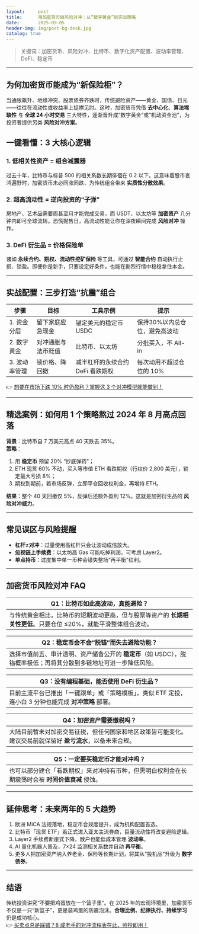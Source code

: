 ```yaml
---
layout:     post
title:      用加密货币做风险对冲：从“数字黄金”到实战策略
date:       2025-09-05
header-img: img/post-bg-desk.jpg
catalog: true
---
```


> 关键词：加密货币、风险对冲、比特币、数字化资产配置、波动率管理、DeFi、稳定币

---

## 为何加密货币能成为“新保险柜”？

当通胀飙升、地缘冲突、股票债券齐跌时，传统避险资产——黄金、国债、日元——往往在流动性或收益率上捉襟见肘。这时，加密货币凭借 **去中心化**、**算法稀缺性** 与 **全球 24 小时交易** 三大特性，逐渐晋升成“数字黄金”或“机动资金池”，为投资者提供另类 **风险对冲方案**。

## 一键看懂：3 大核心逻辑

### 1. 低相关性资产 = 组合减震器
过去十年，比特币与标普 500 的相关系数长期徘徊在 0.2 以下。这意味着股市哀鸿遍野时，加密货币未必同涨同跌，为传统组合带来 **实质性分散效果**。

### 2. 超高流动性 = 逆向投资的“子弹”
房地产、艺术品需要周甚至月才能完成交易，而 USDT、以太坊等 **加密资产** 几分钟内即可全球流转。恐慌抛售日，高流动性能让你在深夜瞬间完成 **风险对冲** 操作。

### 3. DeFi 衍生品 = 价格保险单
诸如 **永续合约、期权、流动性挖矿保险** 等工具，可通过 **智能合约** 自动执行止损、锁盈。即便你是新手，只要设定好条件，也能在剧烈行情中稳稳拿住本金。

---

## 实战配置：三步打造“抗震”组合

| 步骤 | 目标 | 工具示例 | 提示 |
|---|---|---|---|
| 1. 资金分层 | 留下家庭应急现金 | 锚定美元的稳定币 USDC | 保持30%以内总仓位，避免高波动 |
| 2. 数字黄金 | 对冲通胀与法币贬值 | 比特币、以太坊 | 分批买入，不 All-in |
| 3. 波动率管理 | 锁价格、降回撤 | 减半杠杆的永续合约 DeFi 看跌期权 | 每次动用不超过仓位的 10% |

👉 [想要在市场下跌 10% 时仍盈利？掌握这 3 个对冲模型就能做到！](https://okxdog.com/)

---

## 精选案例：如何用 1 个策略熬过 2024 年 8 月高点回落

**背景**：比特币自 7 万美元高点 40 天跌去 35%。  
**策略**：

1. 用 **稳定币** 预留 20% “抄底弹药”；  
2. ETH 现货 60% 不动，买入等市值 ETH 看跌期权（行权价 2,800 美元），锁定最大亏损 8%；  
3. 期权到期前，若市场反弹，立即平仓回收权利金，再增持 ETH。

**结果**：整个 40 天回撤仅 5%，反弹后还额外盈利 12%。这就是加密衍生品的 **风险对冲威力**。

---

## 常见误区与风险提醒

- **杠杆≠对冲**：过量使用高杠杆只会让波动成倍放大。  
- **忽视链上手续费**：以太坊高 Gas 可能吃掉利润，可考虑 Layer2。  
- **单点持币**：过度集中单一币种会错失整场“再平衡”红利。

---

## 加密货币风险对冲 FAQ

| Q1：比特币如此高波动，真能避险？ |
| --- |
| 与传统黄金相比，比特币的短期波动更高，但与股票等资产的 **长期相关性更低**。只要仓位 ≤20%，就能平滑整体组合波动。

| Q2：稳定币会不会“脱锚”而失去避险功能？ |
| --- |
| 选择市值前五、审计透明、资产储备公开的 **稳定币**（如 USDC），脱锚概率极低；再将其分散到多链地址可进一步降低风险。

| Q3：没有编程基础，能否使用 DeFi 衍生品？ |
| --- |
| 目前主流平台已推出「一键跟单」或「策略模板」，类似 ETF 定投，连小白 3 分钟也能完成 **对冲策略** 部署。

| Q4：加密资产需要缴税吗？ |
| --- |
| 大陆目前暂未对加密交易征税，但任何国家和地区政策皆可能变化。建议交易前就保留好 **盈亏流水**，以备未来合规。

| Q5：一定要买稳定币才能对冲吗？ |
| --- |
| 也可以部分建仓「看跌期权」来对冲持有币种，但需明白权利金在长期震荡时会被 **时间价值衰减** 侵蚀。

---

## 延伸思考：未来两年的 5 大趋势

1. 欧洲 MiCA 法规落地，稳定币合规度提升，成为机构配置首选。  
2. 比特币「现货 ETF」若正式进入亚太主流券商，巨量流动性将改变避险逻辑。  
3. Layer2 手续费断崖式下降，散户也能低成本管理 **波动率**。  
4. AI 量化机器人普及，7×24 监测相关系数并自动 **再平衡**。  
5. 更多人把加密资产纳入养老金、保险等长期计划，将其从“投机品”升级为 **数字债券**。

---

## 结语

传统投资讲究“不要把鸡蛋放在一个篮子里”。在 2025 年的宏观环境里，加密货币不仅是一只“新篮子”，更是装鸡蛋的防震泡沫。**合理比例、纪律执行、持续学习** 仍是成功核心。  
👉 [买卖点总是踩错？8 成老手的对冲流程表在此，照抄即用！](https://okxdog.com/)